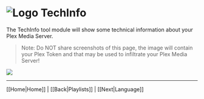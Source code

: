 # ![Logo](https://github.com/ukdtom/WebTools.bundle/blob/master/Wiki/WebTools/Logos/WebTools-48x48.png) TechInfo

The TechInfo tool module will show some technical information about your Plex Media Server.

> Note: Do NOT share screenshots of this page, the image will contain your Plex Token and that may be used to infiltrate your Plex Media Server!

![](https://github.com/ukdtom/WebTools.bundle/blob/master/Wiki/WebTools/TechInfo/TI-Image01.png)

***

[[Home|Home]] | [[Back|Playlists]] | [[Next|Language]]